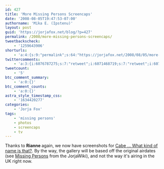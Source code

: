 ```yaml
---
id: 427
title: 'More Missing Persons Screencaps'
date: '2008-08-05T19:47:53-07:00'
authorname: 'Mika E. (Ipstenu)'
layout: post
guid: 'https://jorjafox.net/blog/?p=427'
permalink: /2008/more-missing-persons-screencaps/
tweetbackscheck:
    - '1259643906'
shorturls:
    - 'a:4:{s:9:"permalink";s:64:"https://jorjafox.net/2008/08/05/more-missing-persons-screencaps/";s:7:"tinyurl";s:25:"http://tinyurl.com/noe4jt";s:4:"isgd";s:18:"http://is.gd/53OYz";s:5:"bitly";s:20:"http://bit.ly/69qUPX";}'
twittercomments:
    - 'a:3:{i:6076787275;s:7:"retweet";i:6071468719;s:7:"retweet";i:6071385181;s:7:"retweet";}'
tweetcount:
    - '5'
btc_comment_summary:
    - 'a:0:{}'
btc_comment_counts:
    - 'a:0:{}'
astra_style_timestamp_css:
    - '1634420277'
categories:
    - 'Jorja Fox'
tags:
    - 'missing persons'
    - photos
    - screencaps
    - tv
---
```


Thanks to <strong> Rianne </strong> again, we now have screenshots for <a href="https://jorjafox.net/gallery/tv/missingpersons/cabe">Cabe ... What kind of name is that?</a>.  By the way, the gallery will be based off the original airdates (see <a href="https://jorjafox.net/wiki/Missing_Persons">Missing Persons</a> from the JorjaWiki), and not the way it's airing in the UK right now.
